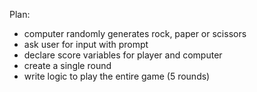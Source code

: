 Plan:

- computer randomly generates rock, paper or scissors
- ask user for input with prompt
- declare score variables for player and computer
- create a single round
- write logic to play the entire game (5 rounds)
